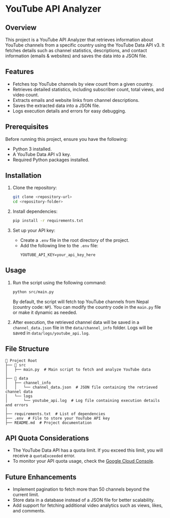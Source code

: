 # YouTube API Analyzer

## Overview
This project is a YouTube API Analyzer that retrieves information about YouTube channels from a specific country using the YouTube Data API v3. It fetches details such as channel statistics, descriptions, and contact information (emails & websites) and saves the data into a JSON file.

## Features
- Fetches top YouTube channels by view count from a given country.
- Retrieves detailed statistics, including subscriber count, total views, and video count.
- Extracts emails and website links from channel descriptions.
- Saves the extracted data into a JSON file.
- Logs execution details and errors for easy debugging.

## Prerequisites
Before running this project, ensure you have the following:
- Python 3 installed.
- A YouTube Data API v3 key.
- Required Python packages installed.

## Installation
1. Clone the repository:
   ```bash
   git clone <repository-url>
   cd <repository-folder>
   ```

2. Install dependencies:
   ```bash
   pip install -r requirements.txt
   ```

3. Set up your API key:
   - Create a `.env` file in the root directory of the project.
   - Add the following line to the `.env` file:
     ```env
     YOUTUBE_API_KEY=your_api_key_here
     ```

## Usage
1. Run the script using the following command:
   ```bash
   python src/main.py
   ```

   By default, the script will fetch top YouTube channels from Nepal (country code: `NP`). You can modify the country code in the `main.py` file or make it dynamic as needed.

2. After execution, the retrieved channel data will be saved in a `channel_data.json` file in the `data/channel_info` folder. Logs will be saved in `data/logs/youtube_api.log`.

## File Structure
```
📂 Project Root
├── 📂 src
│   ├── main.py  # Main script to fetch and analyze YouTube data
│
├── 📂 data
│   ├── channel_info
│   │   └── channel_data.json  # JSON file containing the retrieved channel data
│   └── logs
│       └── youtube_api.log  # Log file containing execution details and errors
│
├── requirements.txt  # List of dependencies
├── .env  # File to store your YouTube API key
├── README.md  # Project documentation
```

## API Quota Considerations
- The YouTube Data API has a quota limit. If you exceed this limit, you will receive a `quotaExceeded` error.
- To monitor your API quota usage, check the [Google Cloud Console](https://console.cloud.google.com/apis/dashboard).

## Future Enhancements
- Implement pagination to fetch more than 50 channels beyond the current limit.
- Store data in a database instead of a JSON file for better scalability.
- Add support for fetching additional video analytics such as views, likes, and comments.
